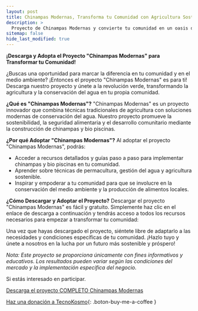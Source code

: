 ```yaml
---
layout: post
title: Chinampas Modernas, Transforma tu Comunidad con Agricultura Sostenible
description: >
  Proyecto de Chinampas Modernas y convierte tu comunidad en un oasis de sostenibilidad y seguridad alimentaria
sitemap: false
hide_last_modified: true
---
```


**¡Descarga y Adopta el Proyecto "Chinampas Modernas" para Transformar tu Comunidad!**

¿Buscas una oportunidad para marcar la diferencia en tu comunidad y en el medio ambiente? ¡Entonces el proyecto "Chinampas Modernas" es para ti! Descarga nuestro proyecto y únete a la revolución verde, transformando la agricultura y la conservación del agua en tu propia comunidad.

**¿Qué es "Chinampas Modernas"?**
"Chinampas Modernas" es un proyecto innovador que combina técnicas tradicionales de agricultura con soluciones modernas de conservación del agua. Nuestro proyecto promueve la sostenibilidad, la seguridad alimentaria y el desarrollo comunitario mediante la construcción de chinampas y bio piscinas.

**¿Por qué Adoptar "Chinampas Modernas"?**
Al adoptar el proyecto "Chinampas Modernas", podrás:

- Acceder a recursos detallados y guías paso a paso para implementar chinampas y bio piscinas en tu comunidad.
- Aprender sobre técnicas de permacultura, gestión del agua y agricultura sostenible.
- Inspirar y empoderar a tu comunidad para que se involucre en la conservación del medio ambiente y la producción de alimentos locales.

**¿Cómo Descargar y Adoptar el Proyecto?**
Descargar el proyecto "Chinampas Modernas" es fácil y gratuito. Simplemente haz clic en el enlace de descarga a continuación y tendrás acceso a todos los recursos necesarios para empezar a transformar tu comunidad:

Una vez que hayas descargado el proyecto, siéntete libre de adaptarlo a las necesidades y condiciones específicas de tu comunidad. ¡Hazlo tuyo y únete a nosotros en la lucha por un futuro más sostenible y próspero!

*Nota: Este proyecto se proporciona únicamente con fines informativos y educativos. Los resultados pueden variar según las condiciones del mercado y la implementación específica del negocio.*

Si estás interesado en participar.

[Descarga el proyecto COMPLETO Chinampas Modernas](https://www.dropbox.com/scl/fo/2ywdo6idka3rypn4j4bte/h?rlkey=aj4xa23bawup339vqy7ysd75y&dl=0)

[Haz una donación a TecnoKosmo](https://www.buymeacoffee.com/nain.taleb){: .boton-buy-me-a-coffee }

<object data="../chinampasModernas.pdf" width="100%" height="600" type='application/pdf'></object>